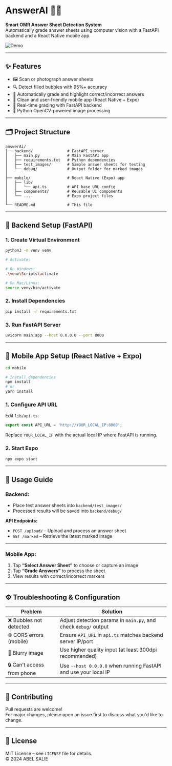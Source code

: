 # AnswerAI 📝✅

**Smart OMR Answer Sheet Detection System**  
Automatically grade answer sheets using computer vision with a FastAPI backend and a React Native mobile app.

![Demo](demo.gif) <!-- Replace with actual demo GIF or screenshot -->

---

## ✨ Features

- 🖼️ Scan or photograph answer sheets
- 🔍 Detect filled bubbles with 95%+ accuracy
- 🧠 Automatically grade and highlight correct/incorrect answers
- 📱 Clean and user-friendly mobile app (React Native + Expo)
- 🚀 Real-time grading with FastAPI backend
- 🐍 Python OpenCV-powered image processing

---

## 🗂️ Project Structure

```
answerAi/
├── backend/               # FastAPI server
│   ├── main.py            # Main FastAPI app
│   ├── requirements.txt   # Python dependencies
│   ├── test_images/       # Sample answer sheets for testing
│   └── debug/             # Output folder for marked images
│
├── mobile/                # React Native (Expo) app
│   ├── lib/
│   │   └── api.ts         # API base URL config
│   ├── components/        # Reusable UI components
│   └── ...                # Expo project files
│
└── README.md              # This file
```

---

## 🐍 Backend Setup (FastAPI)

### 1. Create Virtual Environment

```bash
python3 -m venv venv

# Activate:

# On Windows:
.\venv\Scripts\activate

# On Mac/Linux:
source venv/bin/activate
```

### 2. Install Dependencies

```bash
pip install -r requirements.txt
```

### 3. Run FastAPI Server

```bash
uvicorn main:app --host 0.0.0.0 --port 8000
```

---

## 📱 Mobile App Setup (React Native + Expo)

```bash
cd mobile

# Install dependencies
npm install
# or
yarn install
```

### 1. Configure API URL

Edit `lib/api.ts`:

```ts
export const API_URL = 'http://YOUR_LOCAL_IP:8000';
```

Replace `YOUR_LOCAL_IP` with the actual local IP where FastAPI is running.

### 2. Start Expo

```bash
npx expo start
```

---

## 🚀 Usage Guide

### Backend:

- Place test answer sheets into `backend/test_images/`
- Processed results will be saved into `backend/debug/`

**API Endpoints:**

- `POST /upload/` – Upload and process an answer sheet
- `GET /marked` – Retrieve the latest marked image

---

### Mobile App:

1. Tap **“Select Answer Sheet”** to choose or capture an image
2. Tap **“Grade Answers”** to process the sheet
3. View results with correct/incorrect markers

---

## ⚙️ Troubleshooting & Configuration

| Problem                   | Solution                                                        |
|---------------------------|-----------------------------------------------------------------|
| ❌ Bubbles not detected    | Adjust detection params in `main.py`, and check `debug/` output |
| 🌐 CORS errors (mobile)   | Ensure `API_URL` in `api.ts` matches backend server IP/port     |
| 📸 Blurry image           | Use higher quality input (at least 300dpi recommended)          |
| 🔒 Can't access from phone| Use `--host 0.0.0.0` when running FastAPI and use your local IP |

---

## 🤝 Contributing

Pull requests are welcome!  
For major changes, please open an issue first to discuss what you'd like to change.

---

## 📜 License

MIT License – see `LICENSE` file for details.  
© 2024 ABEL SALIE
